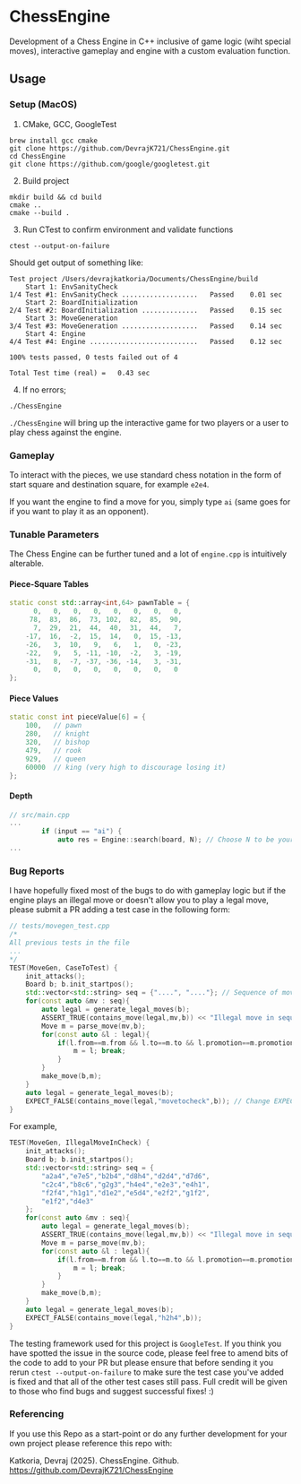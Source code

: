 # ChessEngine
Development of a Chess Engine in C++ inclusive of game logic (wiht special moves), interactive gameplay and engine with a custom evaluation function. 

## Usage 
### Setup (MacOS)
1) CMake, GCC, GoogleTest
```shell
brew install gcc cmake
git clone https://github.com/DevrajK721/ChessEngine.git
cd ChessEngine
git clone https://github.com/google/googletest.git
```

2) Build project
```shell
mkdir build && cd build
cmake .. 
cmake --build .
```

3) Run CTest to confirm environment and validate functions 
```
ctest --output-on-failure
```

Should get output of something like:
```shell
Test project /Users/devrajkatkoria/Documents/ChessEngine/build
    Start 1: EnvSanityCheck
1/4 Test #1: EnvSanityCheck ...................   Passed    0.01 sec
    Start 2: BoardInitialization
2/4 Test #2: BoardInitialization ..............   Passed    0.15 sec
    Start 3: MoveGeneration
3/4 Test #3: MoveGeneration ...................   Passed    0.14 sec
    Start 4: Engine
4/4 Test #4: Engine ...........................   Passed    0.12 sec

100% tests passed, 0 tests failed out of 4

Total Test time (real) =   0.43 sec
```

4) If no errors;
```shell
./ChessEngine
```

`./ChessEngine` will bring up the interactive game for two players or a user to play chess against the engine. 

### Gameplay
To interact with the pieces, we use standard chess notation in the form of start square and destination square, for example `e2e4`. 

If you want the engine to find a move for you, simply type `ai` (same goes for if you want to play it as an opponent).

### Tunable Parameters
The Chess Engine can be further tuned and a lot of `engine.cpp` is intuitively alterable.

#### Piece-Square Tables 
```cpp
static const std::array<int,64> pawnTable = {
      0,   0,   0,   0,   0,   0,   0,   0,
     78,  83,  86,  73, 102,  82,  85,  90,
      7,  29,  21,  44,  40,  31,  44,   7,
    -17,  16,  -2,  15,  14,   0,  15, -13,
    -26,   3,  10,   9,   6,   1,   0, -23,
    -22,   9,   5, -11, -10,  -2,   3, -19,
    -31,   8,  -7, -37, -36, -14,   3, -31,
      0,   0,   0,   0,   0,   0,   0,   0
};
```

#### Piece Values
```cpp
static const int pieceValue[6] = {
    100,   // pawn
    280,   // knight
    320,   // bishop
    479,   // rook
    929,   // queen
    60000  // king (very high to discourage losing it)
};
```

#### Depth 
```cpp
// src/main.cpp
...
        if (input == "ai") {
            auto res = Engine::search(board, N); // Choose N to be your desired depth (CAREFUL, every increase in depth exponentially increases the runtime for the engine), I have tested up to N=5
...
```

### Bug Reports
I have hopefully fixed most of the bugs to do with gameplay logic but if the engine plays an illegal move or doesn't allow you to play a legal move, please submit a PR adding a test case in the following form:
```cpp
// tests/movegen_test.cpp
/*
All previous tests in the file
...
*/
TEST(MoveGen, CaseToTest) {
    init_attacks();
    Board b; b.init_startpos();
    std::vector<std::string> seq = {"....", "...."}; // Sequence of moves to play up until you get to the issue
    for(const auto &mv : seq){
        auto legal = generate_legal_moves(b);
        ASSERT_TRUE(contains_move(legal,mv,b)) << "Illegal move in sequence: " << mv;
        Move m = parse_move(mv,b);
        for(const auto &l : legal){
            if(l.from==m.from && l.to==m.to && l.promotion==m.promotion && l.isCastling==m.isCastling && l.isEnPassant==m.isEnPassant){
                m = l; break;
            }
        }
        make_move(b,m);
    }
    auto legal = generate_legal_moves(b);
    EXPECT_FALSE(contains_move(legal,"movetocheck",b)); // Change EXPECT_FALSE to EXPECT_TRUE if you expect a move to be legal but it isn't
}
```

For example, 
```cpp
TEST(MoveGen, IllegalMoveInCheck) {
    init_attacks();
    Board b; b.init_startpos();
    std::vector<std::string> seq = {
        "a2a4","e7e5","b2b4","d8h4","d2d4","d7d6",
        "c2c4","b8c6","g2g3","h4e4","e2e3","e4h1",
        "f2f4","h1g1","d1e2","e5d4","e2f2","g1f2",
        "e1f2","d4e3"
    };
    for(const auto &mv : seq){
        auto legal = generate_legal_moves(b);
        ASSERT_TRUE(contains_move(legal,mv,b)) << "Illegal move in sequence: " << mv;
        Move m = parse_move(mv,b);
        for(const auto &l : legal){
            if(l.from==m.from && l.to==m.to && l.promotion==m.promotion && l.isCastling==m.isCastling && l.isEnPassant==m.isEnPassant){
                m = l; break;
            }
        }
        make_move(b,m);
    }
    auto legal = generate_legal_moves(b);
    EXPECT_FALSE(contains_move(legal,"h2h4",b));
}
```

The testing framework used for this project is `GoogleTest`. If you think you have spotted the issue in the source code, please feel free to amend bits of the code to add to your PR but please ensure that before sending it you rerun `ctest --output-on-failure` to make sure the test case you've added is fixed and that all of the other test cases still pass. Full credit will be given to those who find bugs and suggest successful fixes! :)

### Referencing 
If you use this Repo as a start-point or do any further development for your own project please reference this repo with:

Katkoria, Devraj (2025). ChessEngine. Github. https://github.com/DevrajK721/ChessEngine


